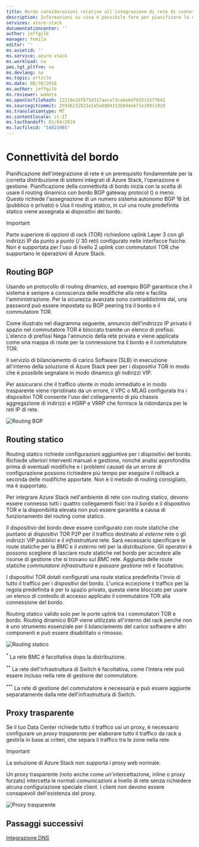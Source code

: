 ```yaml
---
title: Bordo considerazioni relative all'integrazione di rete di connettività per i sistemi integrati di Azure Stack | Microsoft Docs
description: Informazioni su cosa è possibile fare per pianificare la connettività di rete del bordo Data Center con Azure Stack con più nodi.
services: azure-stack
documentationcenter: ''
author: jeffgilb
manager: femila
editor: ''
ms.assetid: ''
ms.service: azure-stack
ms.workload: na
pms.tgt_pltfrm: na
ms.devlang: na
ms.topic: article
ms.date: 08/30/2018
ms.author: jeffgilb
ms.reviewer: wamota
ms.openlocfilehash: 12219e2df875d317aece73cabebdfb55115f7b41
ms.sourcegitcommit: 25936232821e1e5a88843136044eb71e28911928
ms.translationtype: MT
ms.contentlocale: it-IT
ms.lasthandoff: 01/04/2019
ms.locfileid: "54021085"
---
```

# <a name="border-connectivity"></a>Connettività del bordo 
Pianificazione dell'integrazione di rete è un prerequisito fondamentale per la corretta distribuzione di sistemi integrati di Azure Stack, l'operazione e gestione. Pianificazione della connettività di bordo inizia con la scelta di usare il routing dinamico con bordo BGP gateway protocol () o meno. Questo richiede l'assegnazione di un numero sistema autonomo BGP 16 bit (pubblico o privato) o Usa il routing statico, in cui una route predefinita statico viene assegnata ai dispositivi del bordo.

> [!IMPORTANT]
> Parte superiore di opzioni di rack (TOR) richiedono uplink Layer 3 con gli indirizzi IP da punto a punto (/ 30 reti) configurato nelle interfacce fisiche. Non è supportata per l'uso di livello 2 uplink con commutatori TOR che supportano le operazioni di Azure Stack. 

## <a name="bgp-routing"></a>Routing BGP
Usando un protocollo di routing dinamico, ad esempio BGP garantisce che il sistema è sempre a conoscenza delle modifiche alla rete e facilita l'amministrazione. Per la sicurezza avanzate sono contraddistinte dal, una password può essere impostata su BGP peering tra il bordo e il commutatore TOR. 

Come illustrato nel diagramma seguente, annuncio dell'indirizzo IP privato il spazio nel commutatore TOR è bloccato tramite un elenco di prefissi. L'elenco di prefissi Nega l'annuncio della rete privata e viene applicata come una mappa di route per la connessione tra il bordo e il commutatore TOR.

Il servizio di bilanciamento di carico Software (SLB) in esecuzione all'interno della soluzione di Azure Stack peer per i dispositivi TOR in modo che è possibile segnalare in modo dinamico gli indirizzi VIP.

Per assicurarsi che il traffico utente in modo immediato e in modo trasparente viene ripristinato da un errore, il VPC o MLAG configurata tra i dispositivi TOR consente l'uso del collegamento di più chassis aggregazione di indirizzi e HSRP e VRRP che fornisce la ridondanza per le reti IP di rete.

![Routing BGP](media/azure-stack-border-connectivity/bgp-routing.png)

## <a name="static-routing"></a>Routing statico
Routing statico richiede configurazioni aggiuntive per i dispositivi del bordo. Richiede ulteriori interventi manuali e gestione, nonché analisi approfondita prima di eventuali modifiche e i problemi causati da un errore di configurazione possono richiedere più tempo per eseguire il rollback a seconda delle modifiche apportate. Non è il metodo di routing consigliato, ma è supportato.

Per integrare Azure Stack nell'ambiente di rete con routing statico, devono essere connesso tutti i quattro collegamenti fisici tra il bordo e il dispositivo TOR e la disponibilità elevata non può essere garantita a causa di funzionamento del routing come statico.

Il dispositivo del bordo deve essere configurato con route statiche che puntano ai dispositivi TOR P2P per il traffico destinato al *esterne* rete o gli indirizzi VIP pubblici e il *infrastruttura* rete. Sarà necessario specificare le route statiche per la *BMC* e il *esterno* reti per la distribuzione. Gli operatori è possono scegliere di lasciare route statiche nel bordo per accedere alle risorse di gestione che si trovano sul *BMC* rete. Aggiunta delle route statiche *commutatore infrastruttura* e *passare gestione* reti è facoltativo.

I dispositivi TOR dotati configurati una route statica predefinita l'invio di tutto il traffico per i dispositivi del bordo. L'unica eccezione il traffico per la regola predefinita è per lo spazio privato, questa viene bloccato per usare un elenco di controllo di accesso applicato il commutatore TOR alla connessione del bordo.

Routing statico valido solo per le porte uplink tra i commutatori TOR e bordo. Routing dinamico BGP viene utilizzato all'interno del rack perché non è uno strumento essenziale per il bilanciamento del carico software e altri componenti e può essere disabilitato o rimosso.

![Routing statico](media/azure-stack-border-connectivity/static-routing.png)

<sup>\*</sup> La rete BMC è facoltativa dopo la distribuzione.

<sup>\*\*</sup> La rete dell'infrastruttura di Switch è facoltativa, come l'intera rete può essere incluso nella rete di gestione del commutatore.

<sup>\*\*\*</sup> La rete di gestione del commutatore è necessaria e può essere aggiunte separatamente dalla rete dell'infrastruttura di Switch.

## <a name="transparent-proxy"></a>Proxy trasparente
Se il tuo Data Center richiede tutto il traffico usi un proxy, è necessario configurare un *proxy trasparente* per elaborare tutto il traffico da rack a gestirla in base ai criteri, che separa il traffico tra le zone nella rete.

> [!IMPORTANT]
> La soluzione di Azure Stack non supporta i proxy web normale.  

Un proxy trasparente (noto anche come un'intercettazione, inline o proxy forzato) intercetta le normali comunicazioni a livello di rete senza richiedere alcuna configurazione speciale client. I client non devono essere consapevoli dell'esistenza del proxy.

![Proxy trasparente](media/azure-stack-border-connectivity/transparent-proxy.png)

## <a name="next-steps"></a>Passaggi successivi
[Integrazione DNS](azure-stack-integrate-dns.md)
